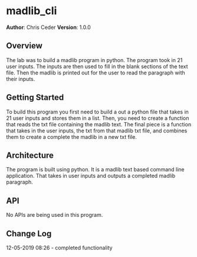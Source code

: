 # madlib_cli

**Author**: Chris Ceder
**Version**: 1.0.0 

## Overview
The lab was to build a madlib program in python. The program took in 21 user inputs. The inputs are then used to fill in the blank sections of the text file. Then the madlib is printed out for the user to read the paragraph with their inputs.

## Getting Started
To build this program you first need to build a out a python file that takes in 21 user inputs and stores them in a list. Then, you need to create a function that reads the txt file containing the madlib text. The final piece is a function that takes in the user inputs, the txt from that madlib txt file, and combines them to create a complete the madlib in a new txt file.

## Architecture
The program is built using python. It is a madlib text based command line application. That takes in user inputs and outputs a completed madlib paragraph.

## API
No APIs are being used in this program.

## Change Log
12-05-2019 08:26 - completed functionality
